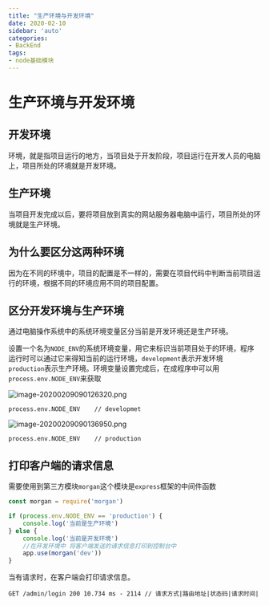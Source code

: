 ```yaml
---
title: "生产环境与开发环境"
date: 2020-02-10
sidebar: 'auto'
categories:
- BackEnd
tags:
- node基础模块
---
```














# 生产环境与开发环境

## 开发环境

环境，就是指项目运行的地方，当项目处于开发阶段，项目运行在开发人员的电脑上，项目所处的环境就是开发环境。

## 生产环境

当项目开发完成以后，要将项目放到真实的网站服务器电脑中运行，项目所处的环境就是生产环境。

## 为什么要区分这两种环境

因为在不同的环境中，项目的配置是不一样的，需要在项目代码中判断当前项目运行的环境，根据不同的环境应用不同的项目配置。

## 区分开发环境与生产环境

通过电脑操作系统中的系统环境变量区分当前是开发环境还是生产环境。

设置一个名为`NODE_ENV`的系统环境变量，用它来标识当前项目处于的环境，程序运行时可以通过它来得知当前的运行环境，`development`表示开发环境 `production`表示生产环境。环境变量设置完成后，在成程序中可以用`process.env.NODE_ENV`来获取

<img src="https://my-blog-leo.oss-cn-chengdu.aliyuncs.com/23.png" alt="image-20200209090126320.png" />

`process.env.NODE_ENV    // developmet`

<img src="https://my-blog-leo.oss-cn-chengdu.aliyuncs.com/24.png" alt="image-20200209090136950.png" />

`process.env.NODE_ENV    // production`

## 打印客户端的请求信息

需要使用到第三方模块`morgan`这个模块是`express`框架的中间件函数

```js
const morgan = require('morgan')

if (process.env.NODE_ENV == 'production') {
    console.log('当前是生产环境')
} else {
    console.log('当前是开发环境')
    //在开发环境中 将客户端发送的请求信息打印到控制台中
    app.use(morgan('dev'))
}
```

当有请求时，在客户端会打印请求信息。

```shell
GET /admin/login 200 10.734 ms - 2114 // 请求方式|路由地址|状态码|请求时间|
```







